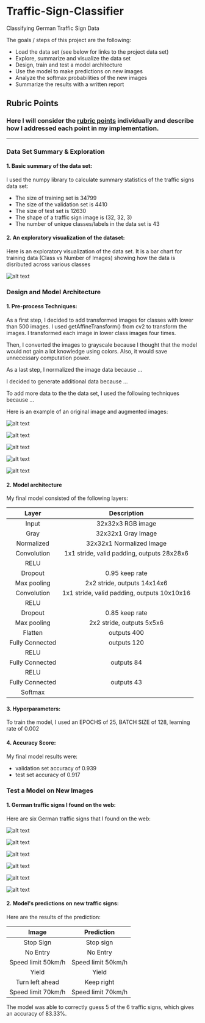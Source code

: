 # Traffic-Sign-Classifier
Classifying German Traffic Sign Data

The goals / steps of this project are the following:
* Load the data set (see below for links to the project data set)
* Explore, summarize and visualize the data set
* Design, train and test a model architecture
* Use the model to make predictions on new images
* Analyze the softmax probabilities of the new images
* Summarize the results with a written report

## Rubric Points
### Here I will consider the [rubric points](https://review.udacity.com/#!/rubrics/481/view) individually and describe how I addressed each point in my implementation.  

---
### Data Set Summary & Exploration

#### 1. Basic summary of the data set:

I used the numpy library to calculate summary statistics of the traffic
signs data set:

* The size of training set is 34799
* The size of the validation set is 4410
* The size of test set is 12630
* The shape of a traffic sign image is (32, 32, 3)
* The number of unique classes/labels in the data set is 43

#### 2. An exploratory visualization of the dataset:

Here is an exploratory visualization of the data set. It is a bar chart for training data (Class vs Number of Images) showing how the data is disributed across various classes

[image1]: bar_chart.png "Training Image"
![alt text][image1]

### Design and Model Architecture

#### 1. Pre-process Techniques:
As a first step, I decided to add transformed images for classes with lower than 500 images.
I used getAffineTransform() from cv2 to transform the images. I transformed each image in lower class images four times.

Then, I converted the images to grayscale because I thought that the model would not gain a lot knowledge using colors. Also, it would save unnecessary computation power.

As a last step, I normalized the image data because ...

I decided to generate additional data because ... 

To add more data to the the data set, I used the following techniques because ... 

Here is an example of an original image and augmented images:

[image2]: trained0.png "Original Image from training data"
![alt text][image2]

[image3]: transformed1.png "Transform 1"
![alt text][image3]

[image4]: transformed2.png "Transform 2"
![alt text][image4]

[image5]: transformed3.png "Transform 3"
![alt text][image5]

[image6]: transformed4.png "Transform 4"
![alt text][image6]


#### 2. Model architecture

My final model consisted of the following layers:

| Layer         		|     Description	        					| 
|:---------------------:|:---------------------------------------------:| 
| Input         		| 32x32x3 RGB image   							| 
|	Gray					|	32x32x1 Gray Image						|
|	Normalized		| 32x32x1 Normalized Image												|
| Convolution  	| 1x1 stride, valid padding, outputs 28x28x6 	|
| RELU					|												|
|	Dropout				|	0.95 keep rate								|
| Max pooling	  | 2x2 stride,  outputs 14x14x6				|
| Convolution  	| 1x1 stride, valid padding, outputs 10x10x16	|
| RELU					|												|
|	Dropout				|	0.85 keep rate								|
| Max pooling	  | 2x2 stride,  outputs 5x5x6				|
| Flatten     	|	outputs 400							|
|	Fully Connected| outputs 120     			|
|	RELU			    |												|
|	Fully Connected| outputs 84					|
|	RELU			    |												|
|	Fully Connected| outputs 43   			|
| Softmax				|        									|

#### 3. Hyperparameters:

To train the model, I used an EPOCHS of 25, BATCH SIZE of 128, learning rate of 0.002

#### 4. Accuracy Score:

My final model results were:
* validation set accuracy of 0.939
* test set accuracy of 0.917

### Test a Model on New Images

#### 1. German traffic signs I found on the web:

Here are six German traffic signs that I found on the web:

[img1]: img1.jpg "MyTestImage 1"
![alt text][img1]

[img2]: img2.jpg "MyTestImage 2"
![alt text][img2]

[img3]: img3.jpg "MyTestImage 3"
![alt text][img3]

[img4]: img4.jpg "MyTestImage 4"
![alt text][img4]

[img5]: img5.jpg "MyTestImage 5"
![alt text][img5]

[img6]: img6.jpg "MyTestImage 6"
![alt text][img6]

#### 2. Model's predictions on new traffic signs:

Here are the results of the prediction:

| Image			        |     Prediction	        					| 
|:---------------------:|:---------------------------------------------:| 
| Stop Sign      		| Stop sign   									| 
| No Entry     			| No Entry 							|
| Speed limit 50km/h| Speed limit 50km/h				|
| Yield         		| Yield    			 				|
| Turn left ahead   | Keep right    							|
| Speed limit 70km/h| Speed limit 70km/h  	|

The model was able to correctly guess 5 of the 6 traffic signs, which gives an accuracy of 83.33%.
